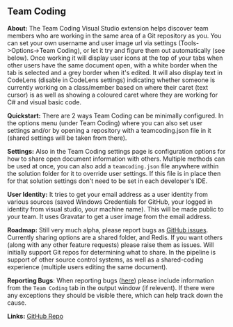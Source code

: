Team Coding
--

**About:** The Team Coding Visual Studio extension helps discover team members who are working in the same area of a Git repository as you. You can set your own username and user image url via settings (Tools->Options->Team Coding), or let it try and figure them out automatically (see below). Once working it will display user icons at the top of your tabs when other users have the same document open, with a white border when the tab is selected and a grey border when it's edited. It will also display text in CodeLens (disable in CodeLens settings) indicating whether someone is currently working on a class/member based on where their caret (text cursor) is as well as showing a coloured caret where they are working for C# and visual basic code.

**Quickstart:** There are 2 ways Team Coding can be minimally configured. In the options menu (under Team Coding) where you can also set user settings and/or by opening a repository with a teamcoding.json file in it (shared settings will be taken from there).

**Settings:** Also in the Team Coding settings page is configuration options for how to share open document information with others. Multiple methods can be used at once, you can also add a `teamcoding.json` file anywhere within the solution folder for it to override user settings. If this file is in place then for that solution settings don't need to be set in each developer's IDE.

**User Identity:** It tries to get your email address as a user identity from various sources (saved Windows Credentials for GitHub, your logged in identity from visual studio, your machine name). This will be made public to your team. It uses Gravatar to get a user image from the email address.

**Roadmap:** Still very much alpha, please report bugs as [GitHub issues](https://github.com/georgeduckett/TeamCoding/issues). Currently sharing options are a shared folder, and Redis. If you want others (along with any other feature requests) please raise them as issues. Will initially support Git repos for determining what to share. In the pipeline is support of other source control systems, as well as a shared-coding experience (multiple users editing the same document).

**Reporting Bugs**: When reporting bugs ([here](https://github.com/georgeduckett/TeamCoding/issues)) please include information from the `Team Coding` tab in the output window (if relevent). If there were any exceptions they should be visible there, which can help track down the cause.

**Links:** [GitHub Repo](https://github.com/georgeduckett/TeamCoding/)